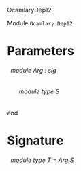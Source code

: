 OcamlaryDep12

 Module `Ocamlary.Dep12`

# Parameters


<a id="argument-1-Arg"></a>
###### &nbsp; module Arg : sig

<a id="module-type-S"></a>
###### &nbsp; &nbsp; &nbsp; &nbsp;module type S


end




# Signature


<a id="module-type-T"></a>
###### &nbsp; module type T = Arg.S

